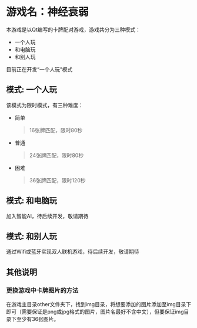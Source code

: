 # 游戏名：神经衰弱

本游戏是以Qt编写的卡牌配对游戏，游戏共分为三种模式：

- 一个人玩
- 和电脑玩
- 和别人玩

目前正在开发“一个人玩”模式



## 模式: 一个人玩

该模式为限时模式，有三种难度：

- 简单

  > 16张牌匹配，限时80秒

- 普通

  > 24张牌匹配，限时80秒

- 困难

  > 36张牌匹配，限时120秒







## 模式: 和电脑玩

加入智能AI，待后续开发，敬请期待



## 模式: 和别人玩

通过Wifi或蓝牙实现双人联机游戏，待后续开发，敬请期待





## 其他说明



### 更换游戏中卡牌图片的方法

在游戏主目录other文件夹下，找到img目录，将想要添加的图片添加至img目录下即可（需要保证是png或jpg格式的图片，图片名最好不含中文），但要保证img目录下至少有36张图片。
